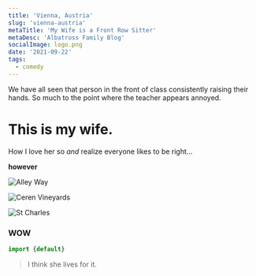 ```yaml
---
title: 'Vienna, Austria'
slug: 'vienna-austria'
metaTitle: 'My Wife is a Front Row Sitter'
metaDesc: 'Albatross Family Blog'
socialImage: logo.png
date: '2021-09-22'
tags:
  - comedy
---
```


We have all seen that person in the front of class consistently raising their hands. So much to the point where the teacher appears annoyed.

# This is my wife.

How I love her so *and* realize everyone likes to be right... 

**however** 

![Alley Way](/alley-way.png)

![Ceren Vineyards](/ceren-vineyards.png)

![St Charles](/stcharles.png)



### WOW

```js
import {default}
```

> I think she lives for it.